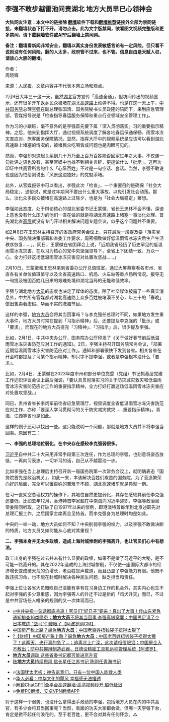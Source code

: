  <!-- 面包屑导航 --> <h2>李强不敢步越雷池问责湖北 地方大员早已心领神会</h2> <p class="notice"><b>大陆网友注意：本文中的链接除 <a href="https://github.com/bannedbook/fanqiang" >翻墙</a>软件下载和<a href="https://github.com/killgcd/justmysocks/blob/master/README.md">翻墙推荐</a>链接外全部为禁网链接，未翻墙状态下打不开，请勿点击。此为文字版禁闻，欲看图文视频完整版和更多禁闻，请下载<a href="https://github.com/bannedbook/fanqiang">翻墙软件或APP</a>后翻墙上禁闻网。</p><p>备注：翻墙看新闻非常安全，翻墙以真实身份发表敏感言论有一定风险，但只看不说则没有任何风险，翻的人太多，政府管不过来，也不管。信息自由是天赋人权，请放心大胆的翻墙。</b></p>  <div class="entry"> <p>作者：<br /> 		周晓辉 	</p> <p>来源：<span class='wp_keywordlink_affiliate'><a href="https://renminbao.com/" title="人民报" target="_blank">人民报</a></span>，文章内容并不代表本网立场和观点。</p> <p> 2月9日大年三十这一天，虽然<a href="https://www.bannedbook.org/bnews/tag/%e6%b9%96%e5%8c%97/" class="st_tag internal_tag" rel="tag" title="标签 湖北 下的日志">湖北</a>官方宣传「高速全通」，但坊间传出的视频显示，还有很多开车返乡民众被堵在湖北<a href="https://www.bannedbook.org/bnews/tag/%E9%AB%98%E9%80%9F%E8%B7%AF/" class="st_tag internal_tag" rel="tag" title="标签 高速路 下的日志">高速路</a>上动弹不得。也是在这一天上午，<a href="https://www.bannedbook.org/bnews/tag/%e4%b8%ad%e5%85%b1/" class="st_tag internal_tag" rel="tag" title="标签 中共 下的日志">中共</a><a href="https://www.bannedbook.org/bnews/tag/%e5%9b%bd%e5%8a%a1%e9%99%a2/" class="st_tag internal_tag" rel="tag" title="标签 国务院 下的日志">国务院</a>总理<a href="https://www.bannedbook.org/bnews/tag/%e6%9d%8e%e5%bc%ba/" class="st_tag internal_tag" rel="tag" title="标签 李强 下的日志">李强</a>在副总理张国清、国务院秘书长吴政隆的陪同下，来到应急管理部，官媒报导说是「检查指导春运服务保障和重点行业领域安全管理工作」。</p> <p>作为习的小跟班，毫不意外的是李强首先要下属「深入贯彻落实」习的重要指示精神。之后，他来到指挥大厅，通过视频系统调度了解各地春运保通保畅、雨雪冰冻灾害应对、旅客服务保障情况。显然，指挥大厅中的视频系统是应该可以看到湖北高速路上堵塞的情况的，被堵民众吃喝皆成问题也是肉眼可见的。</p> <p>然而，李强却对这起关系到几十万乃至上百万百姓能否回家过年之大事，不仅连一句批评之语也没有，甚至官媒中也找不到相关言辞，更遑论什么「批示」。这再次印证中共高官所言的什么「心系百姓」不过是一句空话、套话。当然，李强不敢说也是因为怕给刚说出「风景这边独好」的党魁添堵。</p> <p>此外，从官媒报导中可以看出，李强此次「检查」，一个重要目的是确保「社会大局稳定」，通俗说，就是过年期间不要出什么重大事故，以免引发社会动荡。那么，淡化众多民众被堵在高速路上过除夕，也是为「社会大局稳定」著想。</p> <p>李强如此态度，处于舆论核心的湖北省委书记王蒙徽、省长王忠林不会不懂，深谙上意也没有什么压力的他们一直在做的就是将湖北高速路上堵塞一事淡化处理。首先湖北省<span class='wp_keywordlink_affiliate'><a href="https://www.bannedbook.org/bnews/ccpdope/" title="中共高层内幕" target="_blank">高层</a></span>就没有专门开过相关解决问题专题会议，似乎这个问题并不重要。</p> <p>如2月8日在王忠林主持召开的省政府常务会议上，只在最后一段提及要「落实党中央、国务院决策部署和省委工作要求，周密细致做好低温雨雪冰冻灾后生产生活秩序恢复……」。同日，王蒙徽在省团拜会上说，「近期我省经历了历史罕见的低温雨雪冰冻灾害，在以习为核心的党中央坚强领导下，全省上下团结一致、万众一心，全力打好这场低温雨雪冰冻灾害应对处置攻坚战……」</p> <p>2月10日，王蒙徽和王忠林来到省委办公厅总值班室，通过大屏幕察看各市州、省直各有关单位值班值守以及全省高速路口、机场、火车站等重点场所情况。报导无一句提及被困百姓几日来的艰难处境和湖北当局的无能和低效率。</p> <p>李强与湖北地方<a href="https://www.bannedbook.org/bnews/tag/%E5%A4%A7%E5%91%98/" class="st_tag internal_tag" rel="tag" title="标签 大员 下的日志">大员</a>的态度也决定了媒体的态度。除了社交媒体披露了一些真实消息外，中共所有官媒都对湖北高速路上众多百姓被堵漠不关心，年三十的「春晚」依旧售卖著虚假、华而不实的洗脑节目。</p> <p>这样的李强，<a href="https://www.bannedbook.org/bnews/tag/%E5%9C%B0%E6%96%B9%E5%A4%A7%E5%91%98/" class="st_tag internal_tag" rel="tag" title="标签 地方大员 下的日志">地方大员</a>会将其当回事吗？与李克强任总理时不同，如果地方发生重大事件，地方大员时常在提到「习指示精神」后，还要提及李克强的「批示」或「要求」，而现在的地方大员提完「习精神」、「习指示」后，很少提及李强。</p> <p>比如，2月1日，中共中央办公厅、国务院办公厅印发了《关于做好春节前后低温雨雪冰冻灾害防范应对工作的通知》。2日，李强主持召开国务院常务会议，「部署近期低温雨雪冰冻灾害防范应对工作」。通知和部署很快下发到各省。相关各省在开会时都提及了习某个指示精神，却只字不提李强，或者是李强根本没什么「要求」。</p>  <p>比如，2月4日，王蒙徽在2023年度市州和部分单位党委（党组）书记抓基层党建工作述职评议会议上最后强调，「要认真贯彻落实习的关于防灾减灾救灾和低温雨雪冰冻灾害防范应对工作的重要指示精神，全力打好打赢这场低温雨雪冰冻灾害应对处置攻坚战。」</p> <p>同日，贵州省省长李炳军前往省应急管理厅，视频调度全省低温雨雪冰冻灾害防范应对工作，亦称「要深入学习贯彻习的关于防灾减灾救灾……重要指示精神」。青海、江西等省也是如此。</p> <p>这样的例子还可以找出一些。这只能说明一个问题，那就是地方大员并不将李强当回事。原因有二：</p> <p><b>一、李强的总理地位弱化，在中央存在感较李克强弱很多。</b></p> <p><a href="https://www.bannedbook.org/bnews/tag/%e4%b9%a0%e8%bf%91%e5%b9%b3/" class="st_tag internal_tag" rel="tag" title="标签 习近平 下的日志">习近平</a>自中共二十大采用非常手段第三次连任，作为总理的李强，也刻意将姿态放低，一再向习表忠，一切听习的话，自己从不越雷池一步。</p> <p>比如李强在当上总理后主持召开新一届国务院第一次常务会议上，就明确表态「国务院首先是政治机关」，如此一来，本该解决百姓们疾苦的国务院，为了营造繁荣向好的局面，完全可以置百姓的苦难于不顾，湖北高速堵车就是典型一例。</p>  <p>在习一直架空总理权力的操作下，其地位自然更加弱化，其存在感较其前任李克强还要低。比如去年12月，香港特首李家超在中南海向习近平述职，李强等政治局常委陪同听取。这打破了自1997年以来的惯例，即港澳特首每年到北京述职先对总理汇报工作，之后国家主席再会见特首。而李克强身为总理时均是如此。</p> <p>中央的一举一动，地方大员如何不知？中央削弱李强的权力，以及李强不敢做决断的特质，地方大员又如何能从心底对其重视？</p> <p><b>二、李强本身并无太多政绩，造成上海封城惨剧的李强高升，也让官员们心中有想法。</b></p> <p>政工出身的李强在过去并未有什么显要的政绩，如果不是做了习近平的大秘，是不可能一路高升的。其在2022年造成的上海封城惨剧，不仅使一座国际大都市的经济增长变成破天荒的负增长，老百姓怨声载道，而且凸显了李强能力有限。他既不敢违抗习命，也不能在封城时解决各种民生问题，缺乏担当和责任。</p> <p>李强上位让各省大员慨叹自己没能有幸有在习身边工作的机会外，其实内心也生不起对李强的多少尊重感，因为李强等人的升迁不过是新的「鸡犬升天」而已，不过是中共官场任人唯亲的规则的又一次体现而已。</p> <!--<div id="taboola-mid-1"></div>--><ul class='op-related-articles' title='相关阅读'> <li><a href='https://www.bannedbook.org/bnews/bannedvideo/20240213/2000597.html' target='_blank'>🔥中共央视一句话彻底凉凉！官员们“好日子”要来！真出了大事！传山东紧急通知排查16类隐患；<b>地方大员</b>不将其当回事 李强真够窝囊；中国男足请了个日本教练 “战马”们傻眼了【阿波罗网CM】</a></li> <li><a href='https://www.bannedbook.org/bnews/cnnews/20230516/1884874.html' target='_blank'>中国房产税上路？逼急<b>地方大员</b>；中国老百姓捂钱袋子捂得太狠了</a></li> <li><a href='https://www.bannedbook.org/bnews/bannedvideo/20230515/1884448.html' target='_blank'>?【财经】中国房产税上路？逼急<b>地方大员</b>；中国老百姓捂钱袋子捂得太狠了！这两天，央行真的急了…；逃离北上广深，这次请相信眼泪；中国房企入不敷出；防中共挪用制造武器，日德设精密工具机远程管理系统【阿波罗】</a></li> <li><a href='https://www.bannedbook.org/bnews/cnnews/20230105/1832422.html' target='_blank'><b>地方大员</b>调动 这些省委书记都可能进京升官</a></li> <li><a href='https://www.bannedbook.org/bnews/topimagenews/20230103/1831639.html' target='_blank'>陆<b>地方大员</b>持续搬风 信长星任江苏书记 陈刚任青海书记</a></li> </ul> <ul class="texttj"> <li>🔥<a href="https://www.bannedbook.org/bnews/ssgc/20230219/1850782.html" target="_blank">法国犹太老板：神告诉我们，只有一位中国人能救人类</a></li> <li>🔥<a href="https://www.bannedbook.org/bnews/comments/20220220/1694796.html" target="_blank">华人必看：中华文化的飓风 幸福感无法描述</a></li> <li>🔥<a href="https://github.com/bannedbook/fanqiang/wiki/V2ray%E6%9C%BA%E5%9C%BA" target="_blank">解锁ChatGPT|全平台高速翻墙:高清视频秒开,超低延迟</a></li> <li>🔥<a href="https://github.com/bannedbook/fanqiang/wiki/%E7%A6%81%E9%97%BB%E7%BD%91%E5%AE%89%E5%8D%93%E7%BF%BB%E5%A2%99%E6%96%B0%E9%97%BBAPP" target="_blank">免费PC翻墙、安卓VPN翻墙APP</a></li> </ul><p>对于这样一个弱势、也没什么拿得出手政绩的李强，包括地方大员在内的中共高官，有多少会将其当回事呢？当然，表面的功夫大家都会做，但哪一天李强下台，肯定是掀不起任何浪花的。至于老百姓，更不会对其有任何怀念。△</p> <a name='sharetosocial'></a> <div style="margin-bottom:5px;padding-bottom:5px;clear:both"> <div id="archive-pix-1" class="banner-ads"> <!-- AuctionX Display platform tag START --> <div id="27602x728x90x621x_ADSLOT1" clicktrack="%%CLICK_URL_ESC%%"></div>  <!-- AuctionX Display platform tag END --> </div> <div id="archive-pix-2" class="banner-ads"> <!-- AuctionX Display platform tag START --> <div id="27556x300x250x621x_ADSLOT1" clicktrack="%%CLICK_URL_ESC%%" style="margin:0 auto;text-align:center"></div>  <!-- AuctionX Display platform tag END --> </div> </div>  <div id="archive-pix-1" class="banner-ads"> <!-- AuctionX Display platform tag START --> <div id="27603x728x90x621x_ADSLOT1" clicktrack="%%CLICK_URL_ESC%%"></div>  <!-- AuctionX Display platform tag END --> </div> </div><!--END ENTRY--> 
